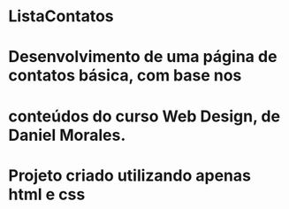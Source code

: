 # ListaContatos
# Desenvolvimento de uma página de contatos básica, com base nos
# conteúdos do curso Web Design, de Daniel Morales.
# Projeto criado utilizando apenas html e css
